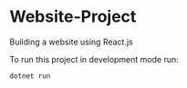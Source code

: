 # Website-Project
Building a website using React.js



To run this project in development mode run:

`dotnet run`